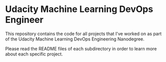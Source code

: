 # Udacity Machine Learning DevOps Engineer
This repository contains the code for all projects that I've worked on as part of the Udacity Machine Learning DevOps Engineering Nanodegree.

Please read the README files of each subdirectory in order to learn more about each specific project.